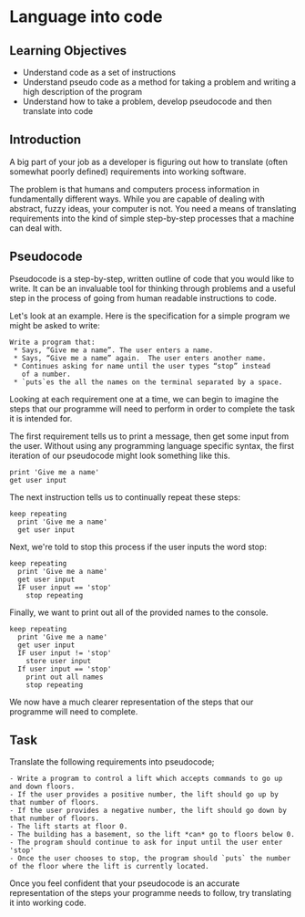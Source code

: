 # Language into code

## Learning Objectives

- Understand code as a set of instructions
- Understand  pseudo code as a method for taking a problem and writing a high description of the program
- Understand how to take a problem, develop pseudocode and then translate into code

## Introduction

A big part of your job as a developer is figuring out how to translate (often somewhat poorly defined) requirements into working software.

The problem is that humans and computers process information in fundamentally different ways. While you are capable of dealing with abstract, fuzzy ideas, your computer is not. You need a means of translating requirements into the kind of simple step-by-step processes that a machine can deal with.

## Pseudocode

Pseudocode is a step-by-step, written outline of code that you would like to write. It can be an invaluable tool for thinking through problems and a useful step in the process of going from human readable instructions to code.

Let's look at an example. Here is the specification for a simple program we might be asked to write:

```
Write a program that:
 * Says, “Give me a name”. The user enters a name.
 * Says, “Give me a name” again.  The user enters another name.
 * Continues asking for name until the user types “stop” instead
   of a number.
 * `puts`es the all the names on the terminal separated by a space.
```

Looking at each requirement one at a time, we can begin to imagine the steps that our programme will need to perform in order to complete the task it is intended for.

The first requirement tells us to print a message, then get some input from the user. Without using any programming language specific syntax, the first iteration of our pseudocode might look something like this.

```
print 'Give me a name'
get user input
```

The next instruction tells us to continually repeat these steps:

```
keep repeating
  print 'Give me a name'
  get user input
```

Next, we're told to stop this process if the user inputs the word stop:

```
keep repeating
  print 'Give me a name'
  get user input
  IF user input == 'stop'
    stop repeating
```

Finally, we want to print out all of the provided names to the console.

```
keep repeating
  print 'Give me a name'
  get user input
  IF user input != 'stop'  
    store user input
  If user input == 'stop'
    print out all names
    stop repeating
```

We now have a much clearer representation of the steps that our programme will need to complete.  

## Task

Translate the following requirements into pseudocode;

```
- Write a program to control a lift which accepts commands to go up and down floors.
- If the user provides a positive number, the lift should go up by that number of floors.
- If the user provides a negative number, the lift should go down by that number of floors.
- The lift starts at floor 0.
- The building has a basement, so the lift *can* go to floors below 0.
- The program should continue to ask for input until the user enter 'stop'
- Once the user chooses to stop, the program should `puts` the number of the floor where the lift is currently located.
```

Once you feel confident that your pseudocode is an accurate representation of the steps your programme needs to follow, try translating it into working code.
